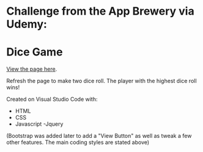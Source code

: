 # Challenge from the App Brewery via Udemy:

# Dice Game

[View the page here](https://shadowecco.github.io/portfolio/dice-challenge/).

Refresh the page to make two dice roll. The player with the highest dice roll wins!

Created on Visual Studio Code with:

- HTML
- CSS
- Javascript
-Jquery

(Bootstrap was added later to add a "View Button" as well as tweak a few other features. The main coding styles are stated above)

